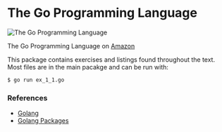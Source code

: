 # The Go Programming Language

![The Go Programming Language](http://ecx.images-amazon.com/images/I/51SGWqb3oBL._AC_UL115_.jpg)

The Go Programming Language on [Amazon](http://www.amazon.com/Programming-Language-Addison-Wesley-Professional-Computing/dp/0134190440)

This package contains exercises and listings found throughout the text. Most files are in the main pacakge and can be run with:

```bash
$ go run ex_1_1.go
```

### References
- [Golang](https://golang.org/)
- [Golang Packages](https://golang.org/pkg/)
